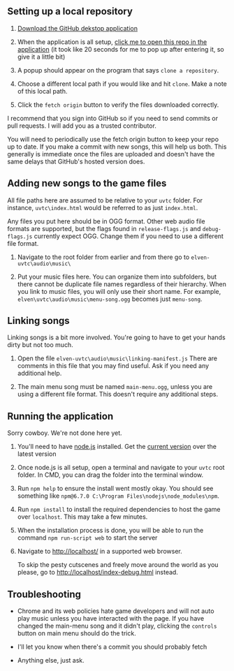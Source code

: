 ## Setting up a local repository

1. [Download the GitHub dekstop application](https://central.github.com/deployments/desktop/desktop/latest/win32)

2. When the application is all setup, [click me to open this repo in the application](x-github-client://openRepo/https://github.com/mistopportunity/uvtc) (it took like 20 seconds for me to pop up after entering it, so give it a little bit)

3. A popup should appear on the program that says `clone a repository`.

4. Choose a different local path if you would like and hit `clone`. Make a note of this local path.

5. Click the `fetch origin` button to verify the files downloaded correctly.

I recommend that you sign into GitHub so if you need to send commits or pull requests. I will add you as a trusted contributor.

You will need to periodically use the fetch origin button to keep your repo up to date. If you make a commit with new songs, this will help us both. This generally is immediate once the files are uploaded and doesn't have the same delays that GitHub's hosted version does.


## Adding new songs to the game files

All file paths here are assumed to be relative to your `uvtc` folder. For instance, `uvtc\index.html` would be referred to as just `index.html`.

Any files you put here should be in OGG format. Other web audio file formats are supported, but the flags found in `release-flags.js` and `debug-flags.js` currently expect OGG. Change them if you need to use a different file format.

1. Navigate to the root folder from earlier and from there go to `elven-uvtc\audio\music\`

2. Put your music files here. You can organize them into subfolders, but there cannot be duplicate file names regardless of their hierarchy. When you link to music files, you will only use their short name. For example, `elven\uvtc\audio\music\menu-song.ogg` becomes just `menu-song`.



## Linking songs

Linking songs is a bit more involved. You're going to have to get your hands dirty but not too much.

1. Open the file `elven-uvtc\audio\music\linking-manifest.js` There are comments in this file that you may find useful. Ask if you need any additional help.

2. The main menu song must be named `main-menu.ogg`, unless you are using a different file format. This doesn't require any additional steps.

## Running the application

Sorry cowboy. We're not done here yet.

1. You'll need to have [node.js](https://nodejs.org/en/) installed. Get the [current version](https://nodejs.org/dist/v12.3.1/node-v12.3.1-x64.msi) over the latest version

2. Once node.js is all setup, open a terminal and navigate to your `uvtc` root folder. In CMD, you can drag the folder into the terminal window.

3. Run `npm help` to ensure the install went mostly okay. You should see something like `npm@6.7.0 C:\Program Files\nodejs\node_modules\npm`.

4. Run `npm install` to install the required dependencies to host the game over `localhost`. This may take a few minutes.

5. When the installation process is done, you will be able to run the command `npm run-script web` to start the server

6. Navigate to [http://localhost/](http://localhost/) in a supported web browser.

    To skip the pesty cutscenes and freely move around the world as you please, go to [http://localhost/index-debug.html](http://localhost/index-debug.html) instead.


## Troubleshooting

- Chrome and its web policies hate game developers and will not auto play music unless you have interacted with the page. If you have changed the main-menu song and it didn't play, clicking the `controls` button on main menu should do the trick.

- I'll let you know when there's a commit you should probably fetch

- Anything else, just ask.

